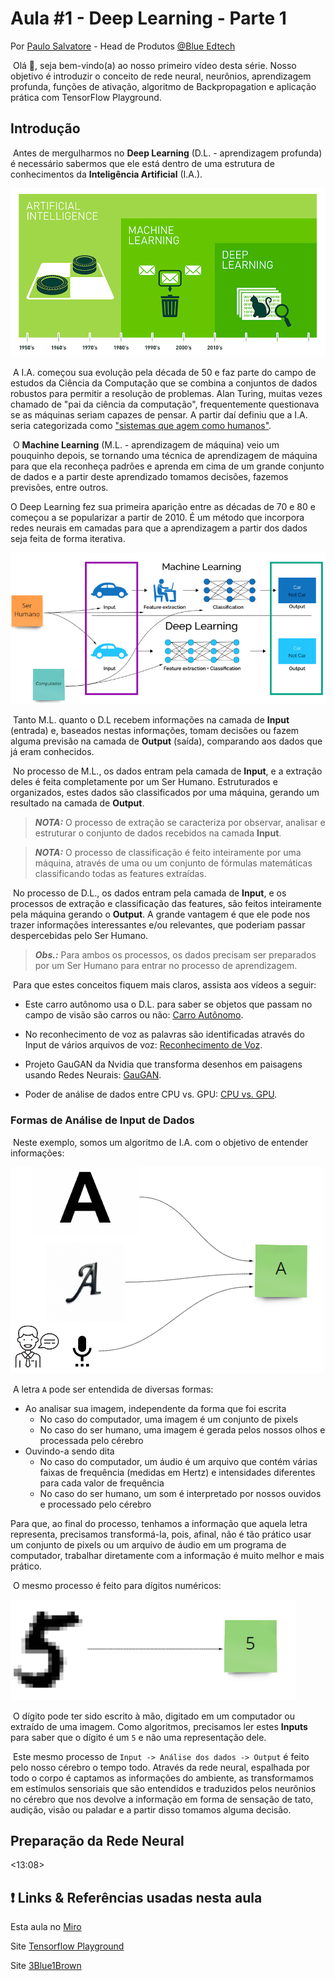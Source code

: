 # Aula #1 - Deep Learning - Parte 1

Por <a href="https://www.youtube.com/paulosalvatore">Paulo Salvatore</a> - Head de Produtos <a href="https://blueedtech.com.br/quem-somos/">@Blue Edtech</a>

​	Olá :wave:, seja bem-vindo(a) ao nosso primeiro vídeo desta série. Nosso objetivo é introduzir o conceito de rede neural, neurônios, aprendizagem profunda, funções de ativação, algoritmo de Backpropagation e aplicação prática com TensorFlow Playground.

## Introdução

​	Antes de mergulharmos no **Deep Learning** (D.L. - aprendizagem profunda) é necessário sabermos que ele está dentro de uma estrutura de conhecimentos da **Inteligência Artificial** (I.A.).

![Aula01_Figura01](Aula01_Figura01.png)

​	A I.A. começou sua evolução pela década de 50 e faz parte do campo de estudos da Ciência da Computação que se combina a conjuntos de dados robustos para permitir a resolução de problemas. Alan Turing, muitas vezes chamado de "pai da ciência da computação", frequentemente questionava se as máquinas seriam capazes de pensar. A partir daí definiu que a I.A. seria categorizada como <a href="https://www.ibm.com/br-pt/cloud/learn/what-is-artificial-intelligence">"sistemas que agem como humanos"</a>.

​	O **Machine Learning** (M.L. - aprendizagem de máquina) veio um pouquinho depois, se tornando uma técnica de aprendizagem de máquina para que ela reconheça padrões e aprenda em cima de um grande conjunto de dados e a partir deste aprendizado tomamos decisões, fazemos previsões, entre outros.

O Deep Learning fez sua primeira aparição entre as décadas de 70 e 80 e começou a se popularizar a partir de 2010. É um método que incorpora redes neurais em camadas para que a aprendizagem a partir dos dados seja feita de forma iterativa.

![Aula01_Figura02](Aula01_Figura02.png)

​	Tanto M.L. quanto o D.L recebem informações na camada de **Input** (entrada) e, baseados nestas informações, tomam decisões ou fazem alguma previsão na camada de **Output** (saída), comparando aos dados que já eram conhecidos.

​	No processo de M.L., os dados entram pela camada de **Input**, e a extração deles é feita completamente por um Ser Humano. Estruturados e organizados, estes dados são classificados por uma máquina, gerando um resultado na camada de **Output**.

> **_NOTA:_** O processo de extração se caracteriza por observar, analisar e estruturar o conjunto de dados recebidos na camada **Input**.

> **_NOTA:_** O processo de classificação é feito inteiramente por uma máquina, através de uma ou um conjunto de fórmulas matemáticas classificando todas as features extraídas.

​	No processo de D.L., os dados entram pela camada de **Input**, e os processos de extração e classificação das features, são feitos inteiramente pela máquina gerando o **Output**. A grande vantagem é que ele pode nos trazer informações interessantes e/ou relevantes, que poderiam passar despercebidas pelo Ser Humano.

> **_Obs.:_** Para ambos os processos, os dados precisam ser preparados por um Ser Humano para entrar no processo de aprendizagem.

​	Para que estes conceitos fiquem mais claros, assista aos vídeos a seguir:

- Este carro autônomo usa o D.L. para saber se objetos que passam no campo de visão são carros ou não: <a href="https://www.youtube.com/watch?v=mUV5ZwIC9_g&feature=youtu.be">Carro Autônomo</a>.

- No reconhecimento de voz as palavras são identificadas através do Input de vários arquivos de voz: <a href="https://www.youtube.com/watch?v=NaqZkV_fBIM&feature=youtu.be">Reconhecimento de Voz</a>.

- Projeto GauGAN da Nvidia que transforma desenhos em paisagens usando Redes Neurais: <a href="https://www.youtube.com/watch?v=p5U4NgVGAwg">GauGAN</a>.

- Poder de análise de dados entre CPU vs. GPU: <a href="https://www.youtube.com/watch?v=-P28LKWTzrI">CPU vs. GPU</a>.

### Formas de Análise de Input de Dados

​	Neste exemplo, somos um algoritmo de I.A. com o objetivo de entender informações:

![Aula01_Figura03](Aula01_Figura03.png)

​	A letra `A` pode ser entendida de diversas formas:

- Ao analisar sua imagem, independente da forma que foi escrita
  - No caso do computador, uma imagem é um conjunto de pixels
  - No caso do ser humano, uma imagem é gerada pelos nossos olhos e processada pelo cérebro
- Ouvindo-a sendo dita
  - No caso do computador, um áudio é um arquivo que contém várias faixas de frequência (medidas em Hertz) e intensidades diferentes para cada valor de frequência
  - No caso do ser humano, um som é interpretado por nossos ouvidos e processado pelo cérebro

Para que, ao final do processo, tenhamos a informação que aquela letra representa, precisamos transformá-la, pois, afinal, não é tão prático usar um conjunto de pixels ou um arquivo de áudio em um programa de computador, trabalhar diretamente com a informação é muito melhor e mais prático.

​	O mesmo processo é feito para dígitos numéricos:

![Aula01_Figura04](Aula01_Figura04.png)

​	O dígito pode ter sido escrito à mão, digitado em um computador ou extraído de uma imagem. Como algoritmos, precisamos ler estes **Inputs** para saber que o dígito é um `5` e não uma representação dele.

​	Este mesmo processo de `Input -> Análise dos dados -> Output` é feito pelo nosso cérebro o tempo todo. Através da rede neural, espalhada por todo o corpo é captamos as informações do ambiente, as transformamos em estímulos sensoriais que são entendidos e traduzidos pelos neurônios no cérebro que  nos devolve a informação em forma de sensação de tato, audição, visão ou paladar e a partir disso tomamos alguma decisão.

## Preparação da Rede Neural

<13:08>

## ❗️ Links & Referências usadas nesta aula

Esta aula no [Miro](https://miro.com/app/board/o9J_ljr0G-g=/)

Site [Tensorflow Playground](https://playground.tensorflow.org/)

Site [3Blue1Brown](https://www.3blue1brown.com/topics/neural-networks)

